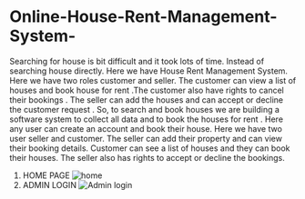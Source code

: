 # Online-House-Rent-Management-System-
Searching for house is bit difficult and it took lots of time. Instead of searching house directly. Here we have House Rent Management System.
Here we have two roles customer and seller.
The customer can view a list of houses and book house for rent .The customer also have
rights to cancel their bookings . The seller can add the houses and can accept or decline the
customer request .
So, to search and book houses we are building a software system to collect all data and to
book the houses for rent . 
Here any user can create an account and book their house.
Here we have two user seller and customer. The seller can
add their property and can view their booking details.
Customer can see a list of houses and they can book their
houses. The seller also has rights to accept or
decline the bookings.
 1. HOME PAGE
 ![home](https://user-images.githubusercontent.com/60132451/119530754-f0f5f500-bda0-11eb-8fd5-1dbf92406281.png)
 2. ADMIN LOGIN
 ![Admin login](https://user-images.githubusercontent.com/60132451/119531501-9d37db80-bda1-11eb-9aea-7f4aab392655.png)

